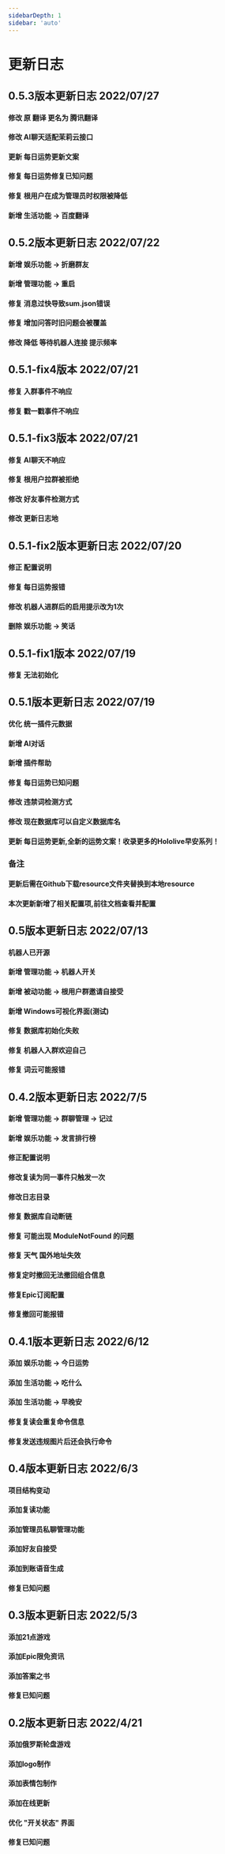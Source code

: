 ```yaml
---
sidebarDepth: 1
sidebar: 'auto'
---
```

# 更新日志
## 0.5.3版本更新日志 2022/07/27
#### 修改 原 翻译 更名为 腾讯翻译
#### 修改 AI聊天适配茉莉云接口
#### 更新 每日运势更新文案
#### 修复 每日运势修复已知问题
#### 修复 根用户在成为管理员时权限被降低
#### 新增 生活功能 -> 百度翻译

## 0.5.2版本更新日志 2022/07/22
#### 新增 娱乐功能 -> 折磨群友
#### 新增 管理功能 -> 重启
#### 修复 消息过快导致sum.json错误
#### 修复 增加问答时旧问题会被覆盖
#### 修改 降低 等待机器人连接 提示频率

## 0.5.1-fix4版本 2022/07/21
#### 修复 入群事件不响应
#### 修复 戳一戳事件不响应

## 0.5.1-fix3版本 2022/07/21
#### 修复 AI聊天不响应
#### 修复 根用户拉群被拒绝
#### 修改 好友事件检测方式
#### 修改 更新日志地

## 0.5.1-fix2版本更新日志 2022/07/20
#### 修正 配置说明
#### 修复 每日运势报错
#### 修改 机器人进群后的启用提示改为1次
#### 删除  娱乐功能 -> 笑话

## 0.5.1-fix1版本 2022/07/19
#### 修复 无法初始化

## 0.5.1版本更新日志 2022/07/19
#### 优化 统一插件元数据
#### 新增 AI对话
#### 新增 插件帮助
#### 修复 每日运势已知问题
#### 修改 违禁词检测方式
#### 修改 现在数据库可以自定义数据库名
#### 更新 每日运势更新,全新的运势文案！收录更多的Hololive早安系列！
### 备注
#### 更新后需在Github下载resource文件夹替换到本地resource
#### 本次更新新增了相关配置项,前往文档查看并配置

## 0.5版本更新日志 2022/07/13
#### 机器人已开源
#### 新增 管理功能 -> 机器人开关
#### 新增 被动功能 -> 根用户群邀请自接受
#### 新增 Windows可视化界面(测试)
#### 修复 数据库初始化失败
#### 修复 机器人入群欢迎自己
#### 修复 词云可能报错

## 0.4.2版本更新日志 2022/7/5
#### 新增 管理功能 -> 群聊管理 -> 记过
#### 新增 娱乐功能 -> 发言排行榜
#### 修正配置说明
#### 修改复读为同一事件只触发一次
#### 修改日志目录
#### 修复 数据库自动断链
#### 修复 可能出现 ModuleNotFound 的问题
#### 修复 天气 国外地址失效
#### 修复定时撤回无法撤回组合信息
#### 修复Epic订阅配置
#### 修复撤回可能报错

## 0.4.1版本更新日志 2022/6/12
#### 添加 娱乐功能 -> 今日运势
#### 添加 生活功能 -> 吃什么
#### 添加 生活功能 -> 早晚安
#### 修复复读会重复命令信息
#### 修复发送违规图片后还会执行命令

## 0.4版本更新日志 2022/6/3
#### 项目结构变动
#### 添加复读功能
#### 添加管理员私聊管理功能
#### 添加好友自接受
#### 添加到账语音生成
#### 修复已知问题

## 0.3版本更新日志 2022/5/3
#### 添加21点游戏
#### 添加Epic限免资讯
#### 添加答案之书
#### 修复已知问题

## 0.2版本更新日志 2022/4/21
#### 添加俄罗斯轮盘游戏
#### 添加logo制作
#### 添加表情包制作
#### 添加在线更新
#### 优化 "开关状态" 界面
#### 修复已知问题